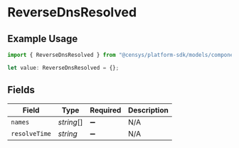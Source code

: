 # ReverseDnsResolved

## Example Usage

```typescript
import { ReverseDnsResolved } from "@censys/platform-sdk/models/components";

let value: ReverseDnsResolved = {};
```

## Fields

| Field              | Type               | Required           | Description        |
| ------------------ | ------------------ | ------------------ | ------------------ |
| `names`            | *string*[]         | :heavy_minus_sign: | N/A                |
| `resolveTime`      | *string*           | :heavy_minus_sign: | N/A                |